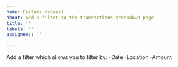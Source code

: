 ```yaml
---
name: Feature request
about: Add a filter to the transactions breakdown page
title: ''
labels: ''
assignees: ''

---
```


Add a filter which allows you to filter by:
-Date
-Location
-Amount
